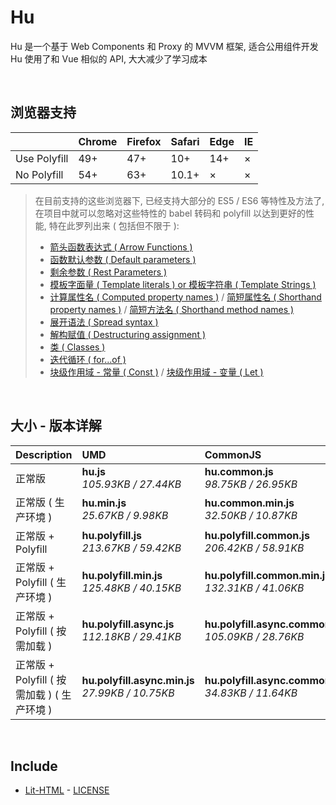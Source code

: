 # Hu
Hu 是一个基于 Web Components 和 Proxy 的 MVVM 框架, 适合公用组件开发<br>
Hu 使用了和 Vue 相似的 API, 大大减少了学习成本

<br>

## 浏览器支持

|              | Chrome | Firefox | Safari | Edge | IE |
| :-           | :-     | :-      | :-     | :-   | :- |
| Use Polyfill | 49+    | 47+     | 10+    | 14+  | ×  |
| No Polyfill  | 54+    | 63+     | 10.1+  | ×    | ×  |

> 在目前支持的这些浏览器下, 已经支持大部分的 ES5 / ES6 等特性及方法了,<br>
> 在项目中就可以忽略对这些特性的 babel 转码和 polyfill 以达到更好的性能, 特在此罗列出来 ( 包括但不限于 ): <br>
  > - [箭头函数表达式 ( Arrow Functions )](https://developer.mozilla.org/zh-CN/docs/Web/JavaScript/Reference/Functions/Arrow_functions)
  > - [函数默认参数 ( Default parameters )](https://developer.mozilla.org/zh-CN/docs/Web/JavaScript/Reference/Functions/Default_parameters)
  > - [剩余参数 ( Rest Parameters )](https://developer.mozilla.org/zh-CN/docs/Web/JavaScript/Reference/Functions/Rest_parameters)
  > - [模板字面量 ( Template literals ) or 模板字符串 ( Template Strings )](https://developer.mozilla.org/zh-CN/docs/Web/JavaScript/Reference/template_strings)
  > - [计算属性名 ( Computed property names )](https://developer.mozilla.org/zh-CN/docs/Web/JavaScript/Reference/Operators/Object_initializer#计算属性名) / [简短属性名 ( Shorthand property names )](https://developer.mozilla.org/zh-CN/docs/Web/JavaScript/Reference/Operators/Object_initializer#属性定义) / [简短方法名 ( Shorthand method names )](https://developer.mozilla.org/zh-CN/docs/Web/JavaScript/Reference/Operators/Object_initializer#方法定义)
  > - [展开语法 ( Spread syntax )](https://developer.mozilla.org/zh-CN/docs/Web/JavaScript/Reference/Operators/Spread_syntax)
  > - [解构赋值 ( Destructuring assignment )](https://developer.mozilla.org/zh-CN/docs/Web/JavaScript/Reference/Operators/Destructuring_assignment)
  > - [类 ( Classes )](https://developer.mozilla.org/zh-CN/docs/Web/JavaScript/Reference/Classes)
  > - [迭代循环 ( for...of )](https://developer.mozilla.org/zh-CN/docs/Web/JavaScript/Reference/Statements/for...of)
  > - [块级作用域 - 常量 ( Const )](https://developer.mozilla.org/zh-CN/docs/Web/JavaScript/Reference/Statements/const) / [块级作用域 - 变量 ( Let )](https://developer.mozilla.org/zh-CN/docs/Web/JavaScript/Reference/Statements/let)

<br>

## 大小 - 版本详解
| Description | UMD | CommonJS | ES Module |
| :- | :- | :- | :- |
| 正常版 | **hu.js**<br>*105.93KB / 27.44KB* | **hu.common.js**<br>*98.75KB / 26.95KB* | **hu.esm.js**<br>*98.73KB / 26.93KB* |
| 正常版 ( 生产环境 ) | **hu.min.js**<br>*25.67KB / 9.98KB* | **hu.common.min.js**<br>*32.50KB / 10.87KB* | **hu.esm.min.js**<br>*25.50KB / 9.91KB* |
| 正常版 + Polyfill | **hu.polyfill.js**<br>*213.67KB / 59.42KB* | **hu.polyfill.common.js**<br>*206.42KB / 58.91KB* | **hu.polyfill.esm.js**<br>*206.40KB / 58.90KB* |
| 正常版 + Polyfill ( 生产环境 ) | **hu.polyfill.min.js**<br>*125.48KB / 40.15KB* | **hu.polyfill.common.min.js**<br>*132.31KB / 41.06KB* | **hu.polyfill.esm.min.js**<br>*125.31KB / 40.09KB* |
| 正常版 + Polyfill ( 按需加载 ) | **hu.polyfill.async.js**<br>*112.18KB / 29.41KB* | **hu.polyfill.async.common.js**<br>*105.09KB / 28.76KB* | **hu.polyfill.async.esm.js**<br>*105.08KB / 28.74KB* |
| 正常版 + Polyfill ( 按需加载 ) ( 生产环境 ) | **hu.polyfill.async.min.js**<br>*27.99KB / 10.75KB* | **hu.polyfill.async.common.min.js**<br>*34.83KB / 11.64KB* | **hu.polyfill.async.esm.min.js**<br>*27.82KB / 10.68KB* |

<br>

## Include
  - [Lit-HTML](https://github.com/Polymer/lit-html) \- [LICENSE](https://github.com/Polymer/lit-html/blob/master/LICENSE)